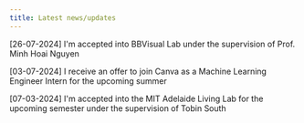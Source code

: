 ```yaml
---
title: Latest news/updates
---
```

[26-07-2024] I'm accepted into BBVisual Lab under the supervision of Prof. Minh Hoai Nguyen

[03-07-2024] I receive an offer to join Canva as a Machine Learning Engineer Intern for the upcoming summer

[07-03-2024] I'm accepted into the MIT Adelaide Living Lab for the upcoming semester under the supervision of Tobin South
